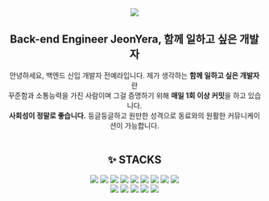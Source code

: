 <div align="center">
 <img src="https://drive.google.com/uc?export=view&id=1GrqtnoNXjUI_bSkW-V4nTyE7AC7L1NaF">
 <h2>Back-end Engineer JeonYera, 함께 일하고 싶은 개발자</h2>
  
 안녕하세요, 백엔드 신입 개발자 전예라입니다. 제가 생각하는 <strong>함께 일하고 싶은 개발자</strong>란 
 <br/>꾸준함과 소통능력을 가진 사람이며 그걸 증명하기 위해 <strong>매일 1회 이상 커밋</strong>을 하고 있습니다. 
 <br/><strong>사회성이 정말로 좋습니다.</strong> 둥글둥글하고 원만한 성격으로 동료와의 원활한 커뮤니케이션이 가능합니다.
 <br/>
 <br/>
  <h2>✨ <strong>STACKS</strong></h2>
  <img src="https://img.shields.io/badge/Java-1E8CBE?style=flat-square&logoColor=white"/> 
  <img src="https://img.shields.io/badge/Springboot-6DB33F?style=flat-square&logo=springboot&logoColor=white"/> 
  <img src="https://img.shields.io/badge/Jsp-007054?style=flat-square&logoColor=white"/> 
  <img src="https://img.shields.io/badge/MySQL-4479A1?style=flat-square&logo=mysql&logoColor=white"/> 
  <img src="https://img.shields.io/badge/Oracle-F80000?style=flat-square&logo=oracle&logoColor=white"/> 
  <img src="https://img.shields.io/badge/JavaScript-F7DF1E?style=flat-square&logo=javascript&logoColor=white"/> 
  <img src="https://img.shields.io/badge/HTML5-E34F26?style=flat-square&logo=html5&logoColor=white"/> 
  <img src="https://img.shields.io/badge/CSS3-1572B6?style=flat-square&logo=css3&logoColor=white"/> 
  <img src="https://img.shields.io/badge/Jquery-0769AD?style=flat-square&logo=jquery&logoColor=white"/>
  <br/>
  <img src="https://img.shields.io/badge/Amazonaws-232F3E?style=flat-square&logo=amazonaws&logoColor=white"/>
  <img src="https://img.shields.io/badge/Docker-2496ED?style=flat-square&logo=docker&logoColor=white"/>
  <img src="https://img.shields.io/badge/Apachetomcat-F8DC75?style=flat-square&logo=apachetomcat&logoColor=white"/>
  <img src="https://img.shields.io/badge/Github-181717?style=flat-square&logo=github&logoColor=white"/>
  <img src="https://img.shields.io/badge/Git-F05032?style=flat-square&logo=git&logoColor=white"/>
  
  <!--![Anurag's GitHub stats](https://github-readme-stats.vercel.app/api?username=JeonYera&show_icons=true&theme=buefy)-->
</div>
